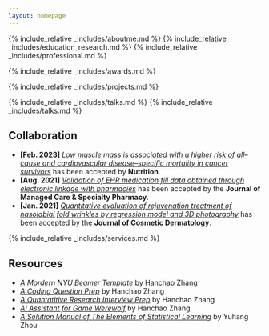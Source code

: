 ```yaml
---
layout: homepage
---
```


{% include_relative _includes/aboutme.md %}
{% include_relative _includes/education_research.md %}
{% include_relative _includes/professional.md %}


{% include_relative _includes/awards.md %}


{% include_relative _includes/projects.md %}

{% include_relative _includes/talks.md %}
{% include_relative _includes/talks.md %}



## Collaboration

- **[Feb. 2023]** <a href="https://www.sciencedirect.com/science/article/pii/S089990072200346X" target="_blank">_Low muscle mass is associated with a higher risk of all–cause and cardiovascular disease–specific mortality in cancer survivors_</a> has been accepted by **Nutrition**.
- **[Aug. 2021]** <a href="https://www.jmcp.org/doi/full/10.18553/jmcp.2021.27.10.1482" target="_blank">_Validation of EHR medication fill data obtained through electronic linkage with pharmacies_</a> has been accepted by the **Journal of Managed Care & Specialty Pharmacy**.
- **[Jan. 2021]** <a href="https://onlinelibrary.wiley.com/doi/abs/10.1111/jocd.13486" target="_blank">_Quantitative evaluation of rejuvenation treatment of nasolabial fold wrinkles by regression model and 3D photography_</a> has been accepted by the **Journal of Cosmetic Dermatology**.

{% include_relative _includes/services.md %}

## Resources

- <a href="https://github.com/Hanchao-Zhang/nyu_mordern_beamer_template/blob/main/demo.pdf" target="_blank">_A Mordern NYU Beamer Template_</a> by Hanchao Zhang
- <a href="https://github.com/Hanchao-Zhang/LeetCode-Prep/blob/main/main.pdf" target="_blank">_A Coding Question Prep_</a> by Hanchao Zhang
- <a href="https://github.com/Hanchao-Zhang/LeetQuant-Note/blob/main/Prep/Quant%20Research.pdf" target="_blank">_A Quantatitive Research Interview Prep_</a> by Hanchao Zhang
- <a href="https://werewolf-assistant.streamlit.app/" target="_blank">_AI Assistant for Game Werewolf_</a> by Hanchao Zhang
- <a href="https://yuhangzhou88.github.io/ESL_Solution/" target="_blank">_A Solution Manual of The Elements of Statistical Learning_</a> by Yuhang Zhou

<style>
  .container-flex {
    display: flex;
    flex-wrap: wrap;
    gap: 20px;
  }

  .timeline-container {
    flex: 1;
    min-width: 300px;
    max-width: 800px;
    position: relative;
  }

  .timeline-container h2 {
    margin-bottom: 10px;
  }

  .timeline-line {
    position: absolute;
    top: 70px;
    left: 14px;
    width: 1.5px;
    height: calc(100% - 140px);
    background: #57068C;
  }

  .timeline-entry {
    position: relative;
    margin-bottom: 20px;
    padding-left: 40px;
  }

  .year-circle {
    position: absolute;
    left: 0px;
    top: 0;
    width: 30px;
    height: 30px;
    background-color: #57068C;
    color: white;
    font-weight: bold;
    font-size: 0.7rem;
    border-radius: 50%;
    display: flex;
    align-items: center;
    justify-content: center;
    z-index: 2;
  }

  .entry-content h3 {
    margin: 0 0 5px 0;
    font-size: 1.1rem;
    line-height: 1.3;
  }

  .entry-content div {
    font-size: 1rem;
    color: #666;
    margin: 0;
    line-height: 1.4;
  }

  .entry-content ul {
    margin: 5px 0 0 0;
    padding-left: 20px;
  }

  .entry-content ul li {
    margin-bottom: 4px;
  }

  .research-interests {
    flex: 1;
    min-width: 300px;
  }

  .research-interests ul {
    padding-left: 20px;
  }
</style>
